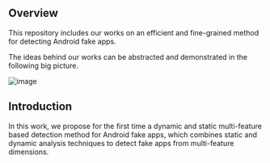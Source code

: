 ## Overview
This repository includes our works on an efficient and fine-grained method for detecting Android fake apps.

The ideas behind our works can be abstracted and demonstrated in the following big picture.

![image](https://github.com/Yolandache/acisp2024/assets/114452130/5fa68dd6-c9e5-4c77-a796-f60985539fe8)

## Introduction
In this work, we propose for the first time a dynamic and static multi-feature based detection method for Android fake apps, which combines static and dynamic analysis techniques to detect fake apps from multi-feature dimensions.
